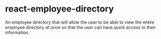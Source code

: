 # react-employee-directory
An employee directory that will allow the user to be able to view the entire employee directory at once so that the user can have quick access to their information.

